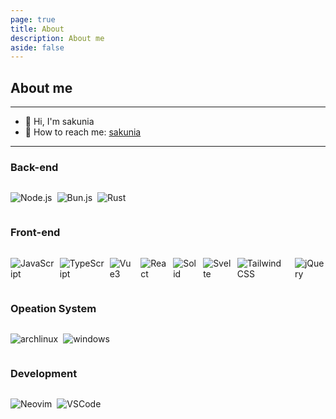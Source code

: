 ```yaml
---
page: true
title: About
description: About me
aside: false
---
```


## About me

---

-   👋 Hi, I'm sakunia
-   📮️ How to reach me: [sakunia](https://github.com/Sakura1943)

---

### Back-end

<div style="display:flex;flex-direction:row;align-items:center;gap:0.5rem;" >

  ![Node.js](https://img.shields.io/badge/-Node.js-D3D3D3?logo=Node.js&style=for-the-badge&logoColor=339933)

  ![Bun.js](https://img.shields.io/badge/-Bun.js-000?logo=bun&style=for-the-badge&logoColor=FFF)

  ![Rust](https://img.shields.io/badge/-Rust-F46624?logo=Rust&style=for-the-badge&logoColor=FFF)

</div>

### Front-end

<div style="display:flex;flex-direction:row;align-items:center;gap:0.5rem;" >

  ![JavaScript](https://img.shields.io/badge/-JavaScript-F7DF1E?logo=JavaScript&style=for-the-badge&logoColor=000)
  
  ![TypeScript](https://img.shields.io/badge/-TypeScript-3178C6?logo=TypeScript&style=for-the-badge&logoColor=FFF)

  ![Vue3](https://img.shields.io/badge/-Vue3-4FC08D?logo=Vue.js&style=for-the-badge&logoColor=FFF)

  ![React](https://img.shields.io/badge/-React-61DAFB?logo=React&style=for-the-badge&logoColor=000)

  ![Solid](https://img.shields.io/badge/-Solid-2C4F7C?logo=Solid&style=for-the-badge&logoColor=FFF)

  ![Svelte](https://img.shields.io/badge/-Svelte-FF3E00?logo=Svelte&style=for-the-badge&logoColor=FFF)

  ![Tailwind CSS](https://img.shields.io/badge/-Tailwind%20CSS-DCDCDC?logo=Tailwind-CSS&style=for-the-badge&logoColor=06B6D4)

  ![jQuery](https://img.shields.io/badge/-jQuery-0769AD?logo=jQuery&style=for-the-badge&logoColor=FFF)

</div>

### Opeation System

<div style="display:flex;flex-direction:row;align-items:center;gap:0.5rem;" >

  ![archlinux](https://img.shields.io/badge/archlinux-1793D1?logo=archlinux&style=for-the-badge&logoColor=FFF)

  ![windows](https://img.shields.io/badge/-windows%20for%20gaming-DCDCDC?logo=windows&style=for-the-badge&logoColor=007ACC)

</div>

### Development

<div style="display:flex;flex-direction:row;align-items:center;gap:0.5rem;" >

  ![Neovim](https://img.shields.io/badge/neovim-blue?logo=vim&style=for-the-badge&logoColor=white)

  ![VSCode](https://img.shields.io/badge/-VSCode-C0C0C0?logo=VSCodium&style=for-the-badge&logoColor=2F80ED)

</div>
